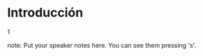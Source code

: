 #  Introducción

<p class="vertsep"> <span class="num">1</span> </p>

note:
    Put your speaker notes here.
    You can see them pressing 's'.

